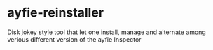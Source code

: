 # ayfie-reinstaller
Disk jokey style tool that let one install, manage and alternate among verious different version of the ayfie Inspector
